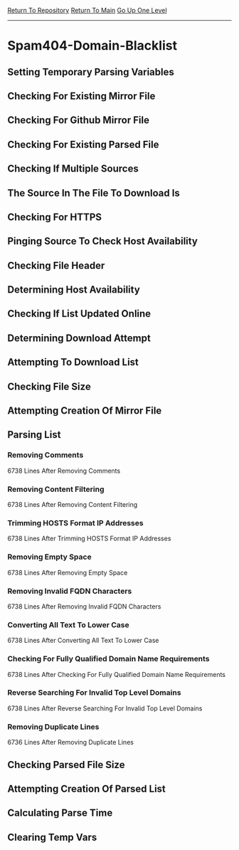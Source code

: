 [Return To Repository](https://github.com/deathbybandaid/piholeparser/)
[Return To Main](https://github.com/deathbybandaid/piholeparser/blob/master/RecentRunLogs/Mainlog.md)
[Go Up One Level](https://github.com/deathbybandaid/piholeparser/blob/master/RecentRunLogs/TopLevelScripts/30-Processing-Blacklists.md)
____________________________________
# Spam404-Domain-Blacklist
## Setting Temporary Parsing Variables
## Checking For Existing Mirror File
## Checking For Github Mirror File
## Checking For Existing Parsed File
## Checking If Multiple Sources
## The Source In The File To Download Is
## Checking For HTTPS
## Pinging Source To Check Host Availability
## Checking File Header
## Determining Host Availability
## Checking If List Updated Online
## Determining Download Attempt
## Attempting To Download List
## Checking File Size
## Attempting Creation Of Mirror File
## Parsing List
### Removing Comments
6738 Lines After Removing Comments
### Removing Content Filtering
6738 Lines After Removing Content Filtering
### Trimming HOSTS Format IP Addresses
6738 Lines After Trimming HOSTS Format IP Addresses
### Removing Empty Space
6738 Lines After Removing Empty Space
### Removing Invalid FQDN Characters
6738 Lines After Removing Invalid FQDN Characters
### Converting All Text To Lower Case
6738 Lines After Converting All Text To Lower Case
### Checking For Fully Qualified Domain Name Requirements
6738 Lines After Checking For Fully Qualified Domain Name Requirements
### Reverse Searching For Invalid Top Level Domains
6738 Lines After Reverse Searching For Invalid Top Level Domains
### Removing Duplicate Lines
6736 Lines After Removing Duplicate Lines
## Checking Parsed File Size
## Attempting Creation Of Parsed List
## Calculating Parse Time
## Clearing Temp Vars
